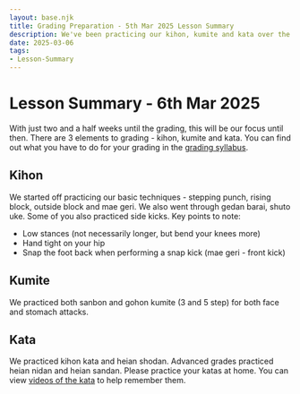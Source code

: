 ```yaml
---
layout: base.njk
title: Grading Preparation - 5th Mar 2025 Lesson Summary
description: We've been practicing our kihon, kumite and kata over the last 2 months. Today we put all of this together and practiced the kihon, kumite and kata required for the grading.
date: 2025-03-06
tags:
- Lesson-Summary
---
```

# Lesson Summary - 6th Mar 2025

With just two and a half weeks until the grading, this will be our focus until then. There are 3 elements to grading - kihon, kumite and kata. You can find out what you have to do for your grading in the [grading syllabus](/kyu-syllabus/).

## Kihon
We started off practicing our basic techniques - stepping punch, rising block, outside block and mae geri. We also went through gedan barai, shuto uke. Some of you also practiced side kicks. Key points to note:

* Low stances (not necessarily longer, but bend your knees more)
* Hand tight on your hip
* Snap the foot back when performing a snap kick (mae geri - front kick)

## Kumite
We practiced both sanbon and gohon kumite (3 and 5 step) for both face and stomach attacks. 

## Kata
We practiced kihon kata and heian shodan. Advanced grades practiced heian nidan and heian sandan. Please practice your katas at home. You can view [videos of the kata](/kata/heian/) to help remember them.
